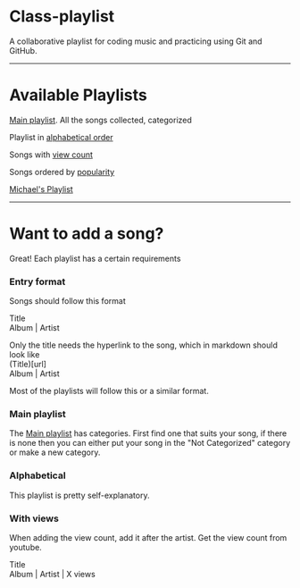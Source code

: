 # Class-playlist
A collaborative playlist for coding music and practicing using Git and GitHub.
***
# Available Playlists
[Main playlist](playlist.md). All the songs collected, categorized

Playlist in [alphabetical order](alphabetical-playlist.md)

Songs with [view count](playlist_with_views_date.md)

Songs ordered by [popularity](playlist%20by%20popularity.md)

[Michael's Playlist](Michaels_List.md)

---

# Want to add a song? 

Great! Each playlist has a certain requirements
### Entry format  

Songs should follow this format

Title  
Album | Artist

Only the title needs the hyperlink to the song, which in markdown should look like  
(Title)[url]  
Album | Artist  

Most of the playlists will follow this or a similar format.
### Main playlist
The [Main playlist](playlist.md) has categories. First find one that suits your song, if there is none then you can either put your song in the "Not Categorized" category or make a new category. 
### Alphabetical 
This playlist is pretty self-explanatory.
### With views
When adding the view count, add it after the artist. Get the view count from youtube.

Title  
Album | Artist | X views


